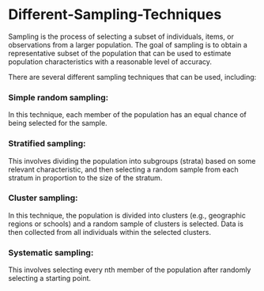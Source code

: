 # Different-Sampling-Techniques
Sampling is the process of selecting a subset of individuals, items, or observations from a larger population. The goal of sampling is to obtain a representative subset of the population that can be used to estimate population characteristics with a reasonable level of accuracy.

There are several different sampling techniques that can be used, including:

### Simple random sampling: 
In this technique, each member of the population has an equal chance of being selected for the sample.

### Stratified sampling: 
This involves dividing the population into subgroups (strata) based on some relevant characteristic, and then selecting a random sample from each stratum in proportion to the size of the stratum.

### Cluster sampling: 
In this technique, the population is divided into clusters (e.g., geographic regions or schools) and a random sample of clusters is selected. Data is then collected from all individuals within the selected clusters.

### Systematic sampling: 
This involves selecting every nth member of the population after randomly selecting a starting point.
